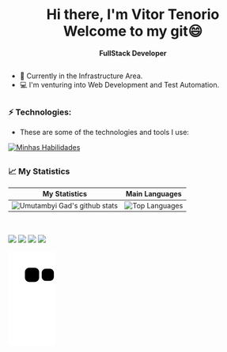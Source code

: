 <h1 align='center'>
  Hi there, I'm Vitor Tenorio
  <br>
  Welcome to my git😄
  <br/>
</h1>
<p align='center' style= 'font-weight: bold'> FullStack Developer </p>

##
  
- 👀 Currently in the Infrastructure Area.
- 💻 I'm venturing into Web Development and Test Automation.

##   
### ⚡ Technologies:
- These are some of the technologies and tools I use:

[![Minhas Habilidades](https://skillicons.dev/icons?i=html,css,js,ts,react,nextjs,nodejs,selenium,ruby,c#,dot-net
)](https://skillicons.dev)

##
### 📈 My Statistics

| My Statistics                                                                                                                                                           | Main Languages                                                                                                                                                                     |
| ------------------------------------------------------------------------------------------------------------------------------------------------------------------------ | ---------------------------------------------------------------------------------------------------------------------------------------------------------------------------------- |
| ![Umutambyi Gad's github stats](https://github-readme-stats.vercel.app/api?username=VitorTenor&show_icons=true&hide_border=true&count_private=true&theme=jolly) | ![Top Languages](https://github-readme-stats.vercel.app/api/top-langs/username=VitorTenor&langs_count=10&count_private=true&hide_border=true&theme=jolly&layout=compact) |

##   

<br>
<div> 
  <a href="https://www.facebook.com/vtlima46//" target="_blank"><img src="https://img.shields.io/badge/Facebook-1877F2?style=for-the-badge&logo=facebook&logoColor=white=white" target="_blank"></a>
  <a href="https://instagram.com/vitortenorio_" target="_blank"><img src="https://img.shields.io/badge/-Instagram-%23E4405F?style=for-the-badge&logo=instagram&logoColor=white" target="_blank"></a>
  <a href = "mailto:vitortenorio35@gmail.com"><img src="https://img.shields.io/badge/-Gmail-%23333?style=for-the-badge&logo=gmail&logoColor=white" target="_blank"></a>
  <a href="https://www.linkedin.com/in/vitortelima/" target="_blank"><img src="https://img.shields.io/badge/-LinkedIn-%230077B5?style=for-the-badge&logo=linkedin&logoColor=white" target="_blank"></a> 
 
  ![Snake animation](https://github.com/rafaballerini/rafaballerini/blob/output/github-contribution-grid-snake.svg)
 
</div>

